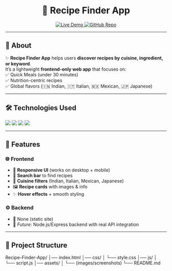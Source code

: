 <h1 align="center">🍴 Recipe Finder App</h1>

<p align="center">
  <a href="https://shivammaurya2002.github.io/Recipe-Finder-App/">
    <img src="https://img.shields.io/badge/Live%20Demo-Online-brightgreen?style=for-the-badge&logo=google-chrome" alt="Live Demo">
  </a>
  <a href="https://github.com/ShivamMaurya2002/Recipe-Finder-App">
    <img src="https://img.shields.io/badge/GitHub-Repo-black?style=for-the-badge&logo=github" alt="GitHub Repo">
  </a>
</p>

---

## 📖 About
✨ **Recipe Finder App** helps users **discover recipes by cuisine, ingredient, or keyword**.  
It’s a lightweight **frontend-only web app** that focuses on:  
✅ Quick Meals (under 30 minutes)  
✅ Nutrition-centric recipes  
✅ Global flavors (🇮🇳 Indian, 🇮🇹 Italian, 🇲🇽 Mexican, 🇯🇵 Japanese)  

---

## 🛠️ Technologies Used
<p>
  <img src="https://img.shields.io/badge/HTML5-orange?style=for-the-badge&logo=html5&logoColor=white">
  <img src="https://img.shields.io/badge/CSS3-blue?style=for-the-badge&logo=css3&logoColor=white">
  <img src="https://img.shields.io/badge/JavaScript-yellow?style=for-the-badge&logo=javascript&logoColor=black">
  <img src="https://img.shields.io/badge/GitHub%20Pages-purple?style=for-the-badge&logo=github&logoColor=white">
</p>

---

## 🚀 Features

### 🌐 Frontend
- 🎨 **Responsive UI** (works on desktop + mobile)  
- 🔎 **Search bar** to find recipes  
- 🍛 **Cuisine filters** (Indian, Italian, Mexican, Japanese)  
- 🖼️ **Recipe cards** with images & info  
- ✨ **Hover effects** + smooth styling  


### ⚙️ Backend
- 🚫 None (static site)  
- 🔮 *Future*: Node.js/Express backend with real API integration  

---

## 📂 Project Structure
Recipe-Finder-App/
│── index.html
│── css/
│   └── style.css
│── js/
│   └── script.js
│── assets/
│   └── (images/screenshots)
└── README.md
